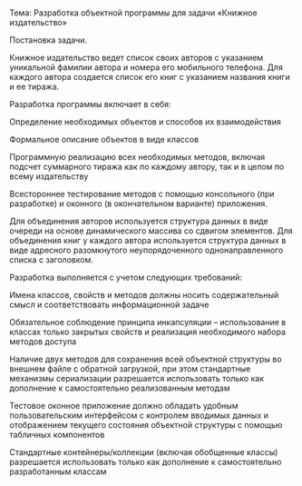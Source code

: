 # 
Тема: Разработка объектной программы для задачи «Книжное издательство»

Постановка задачи.

Книжное издательство ведет список своих авторов с указанием уникальной фамилии автора и номера его мобильного телефона. Для каждого автора создается список его книг с указанием названия книги и ее тиража.

Разработка программы включает в себя:

Определение необходимых объектов и способов их взаимодействия

Формальное описание объектов в виде классов

Программную реализацию всех необходимых методов, включая подсчет суммарного тиража как по каждому автору, так и в целом по всему издательству

Всестороннее тестирование методов с помощью консольного (при разработке) и оконного (в окончательном варианте) приложения.

Для объединения авторов используется структура данных в виде очереди на основе динамического массива со сдвигом элементов. 
Для объединения книг у каждого автора используется структура данных в виде адресного разомкнутого неупорядоченного однонаправленного списка с заголовком.

 

Разработка выполняется с учетом следующих требований:

Имена классов, свойств и методов должны носить содержательный смысл и соответствовать информационной задаче

Обязательное соблюдение принципа инкапсуляции – использование в классах только закрытых свойств и реализация необходимого набора методов доступа

Наличие двух методов для сохранения всей объектной структуры во внешнем файле с обратной загрузкой, при этом стандартные механизмы сериализации разрешается использовать только как дополнение к самостоятельно реализованным методам

Тестовое оконное приложение должно обладать удобным пользовательским интерфейсом с контролем вводимых данных и отображением текущего состояния объектной структуры с помощью табличных компонентов

Cтандартные контейнеры/коллекции (включая обобщенные классы) разрешается использовать только как дополнение к самостоятельно разработанным классам  
#
